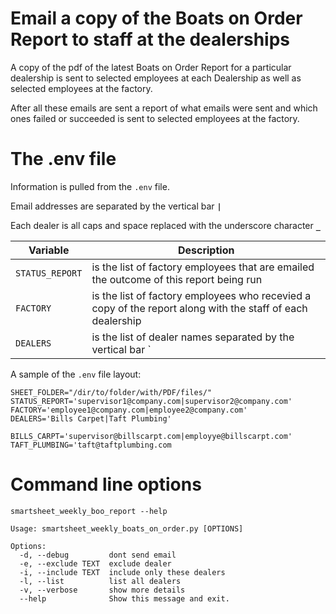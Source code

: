 # Email a copy of the Boats on Order Report to staff at the dealerships

A copy of the pdf of the latest Boats on Order Report for a particular dealership is sent to selected employees at each Dealership as well as selected employees at the factory.

After all these emails are sent a report of what emails were sent and which ones failed or succeeded is sent to selected employees at the factory.

# The .env file
Information is pulled from the `.env` file.

Email addresses are separated by the vertical bar **`|`**

Each dealer is all caps and space replaced with the underscore character **`_`**

| Variable | Description |
| -------- | ----------- |
|`STATUS_REPORT` | is the list of factory employees that are emailed the outcome of this report being run|
|`FACTORY` | is the list of factory employees who recevied a copy of the report along with the staff of each dealership|
|`DEALERS` | is the list of dealer names separated by the vertical bar `|` | 

A sample of the `.env` file layout:
```
SHEET_FOLDER="/dir/to/folder/with/PDF/files/"
STATUS_REPORT='supervisor1@company.com|supervisor2@company.com'
FACTORY='employee1@company.com|employee2@company.com'
DEALERS='Bills Carpet|Taft Plumbing'

BILLS_CARPT='supervisor@billscarpt.com|employye@billscarpt.com'
TAFT_PLUMBING='taft@taftplumbing.com
```

# Command line options
`smartsheet_weekly_boo_report --help`

```
Usage: smartsheet_weekly_boats_on_order.py [OPTIONS]

Options:
  -d, --debug         dont send email
  -e, --exclude TEXT  exclude dealer
  -i, --include TEXT  include only these dealers
  -l, --list          list all dealers
  -v, --verbose       show more details
  --help              Show this message and exit.
```

